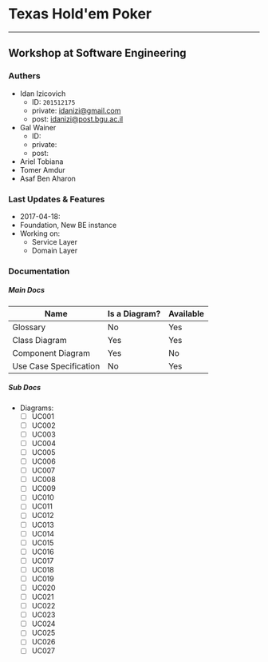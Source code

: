 # Texas Hold'em Poker
---
## Workshop at Software Engineering

### Authers
+ Idan Izicovich
  + ID: `201512175`
  + private: <idanizi@gmail.com>
  + post: <idanizi@post.bgu.ac.il>
+ Gal Wainer
  + ID: 
  + private:
  + post:
+ Ariel Tobiana
+ Tomer Amdur
+ Asaf Ben Aharon

### Last Updates & Features
+ 2017-04-18:
 + Foundation, New BE instance
 + Working on:
   + Service Layer
   + Domain Layer

### Documentation

##### Main Docs
Name | Is a Diagram? | Available
---- | ------------- | ---------
Glossary | No | Yes
Class Diagram | Yes | Yes
Component Diagram | Yes | No
Use Case Specification | No | Yes

##### Sub Docs
- Diagrams:
  - [ ] UC001
  - [ ] UC002
  - [ ] UC003
  - [ ] UC004
  - [ ] UC005
  - [ ] UC006
  - [ ] UC007
  - [ ] UC008
  - [ ] UC009
  - [ ] UC010
  - [ ] UC011
  - [ ] UC012
  - [ ] UC013
  - [ ] UC014
  - [ ] UC015
  - [ ] UC016
  - [ ] UC017
  - [ ] UC018
  - [ ] UC019
  - [ ] UC020
  - [ ] UC021
  - [ ] UC022
  - [ ] UC023
  - [ ] UC024
  - [ ] UC025
  - [ ] UC026
  - [ ] UC027
